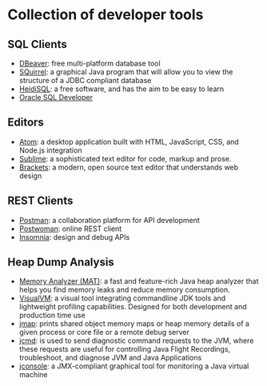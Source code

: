 # Collection of developer tools

## SQL Clients

- [DBeaver](https://dbeaver.io/): free multi-platform database tool
- [SQuirrel](http://squirrel-sql.sourceforge.net/): a graphical Java program that will allow you to view the structure of a JDBC compliant database
- [HeidiSQL](https://www.heidisql.com/): a free software, and has the aim to be easy to learn
- [Oracle SQL Developer](https://www.oracle.com/database/technologies/appdev/sqldeveloper-landing.html)

## Editors

- [Atom](https://atom.io/): a desktop application built with HTML, JavaScript, CSS, and Node.js integration
- [Sublime](https://www.sublimetext.com/): a sophisticated text editor for code, markup and prose.
- [Brackets](http://brackets.io/): a modern, open source text editor that understands web design

## REST Clients

- [Postman](https://www.postman.com/): a collaboration platform for API development
- [Postwoman](https://postwoman.io/): online REST client
- [Insomnia](https://insomnia.rest/): design and debug APIs

## Heap Dump Analysis

- [Memory Analyzer (MAT)](https://www.eclipse.org/mat/): a fast and feature-rich Java heap analyzer that helps you find memory leaks and reduce memory consumption.
- [VisualVM](https://visualvm.github.io/):  a visual tool integrating commandline JDK tools and lightweight profiling capabilities.
Designed for both development and production time use
- [jmap](https://docs.oracle.com/javase/7/docs/technotes/tools/share/jmap.html): prints shared object memory maps or heap memory details of a given process or core file or a remote debug server
- [jcmd](https://docs.oracle.com/javase/8/docs/technotes/guides/troubleshoot/tooldescr006.html): is used to send diagnostic command requests to the JVM, where these requests are useful for controlling Java Flight Recordings, troubleshoot, and diagnose JVM and Java Applications
- [jconsole](https://openjdk.java.net/tools/svc/jconsole/): a JMX-compliant graphical tool for monitoring a Java virtual machine

